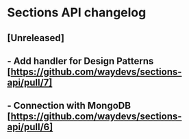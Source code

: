 # Sections API changelog

## [Unreleased]

## - Add handler for Design Patterns [https://github.com/waydevs/sections-api/pull/7]
## - Connection with MongoDB [https://github.com/waydevs/sections-api/pull/6]
